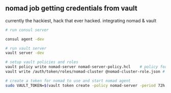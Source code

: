 ## nomad job getting credentials from vault

currently the hackiest, hack that ever hacked.  integrating nomad & vault 

```bash
# run consul server

consul agent -dev

# run vault server
vault server -dev

# setup vault policies and roles
vault policy write nomad-server nomad-server-policy.hcl    # policy for what nomad can do with vault
vault write /auth/token/roles/nomad-cluster @nomad-cluster-role.json # creates the role for nomad to use

# create a token for nomad to use and start nomad agent
sudo VAULT_TOKEN=$(vault token create -policy nomad-server -period 72h -orphan | grep -w "token" |  sed 's/.* //') nomad agent -config nomad-server.hcl -config nomad-client.hcl

```
